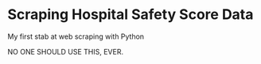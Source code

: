 Scraping Hospital Safety Score Data
=====================

My first stab at web scraping with Python

NO ONE SHOULD USE THIS, EVER.
